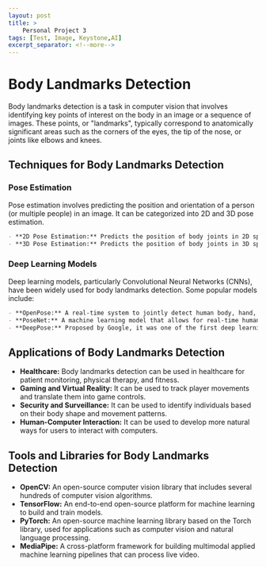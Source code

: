 ```yaml
---
layout: post
title: >
    Personal Project 3
tags: [Test, Image, Keystone,AI]
excerpt_separator: <!--more-->
---
```

# Body Landmarks Detection
 <!--more-->
Body landmarks detection is a task in computer vision that involves identifying key points of interest on the body in an image or a sequence of images. These points, or "landmarks", typically correspond to anatomically significant areas such as the corners of the eyes, the tip of the nose, or joints like elbows and knees.

## Techniques for Body Landmarks Detection

### Pose Estimation
Pose estimation involves predicting the position and orientation of a person (or multiple people) in an image. It can be categorized into 2D and 3D pose estimation.

```markdown
- **2D Pose Estimation:** Predicts the position of body joints in 2D space (i.e., in the image).
- **3D Pose Estimation:** Predicts the position of body joints in 3D space.
```

### Deep Learning Models
Deep learning models, particularly Convolutional Neural Networks (CNNs), have been widely used for body landmarks detection. Some popular models include:

```markdown
- **OpenPose:** A real-time system to jointly detect human body, hand, facial, and foot keypoints on single images or videos.
- **PoseNet:** A machine learning model that allows for real-time human pose estimation in the browser.
- **DeepPose:** Proposed by Google, it was one of the first deep learning methods for pose estimation.
```

## Applications of Body Landmarks Detection

- **Healthcare:** Body landmarks detection can be used in healthcare for patient monitoring, physical therapy, and fitness.
- **Gaming and Virtual Reality:** It can be used to track player movements and translate them into game controls.
- **Security and Surveillance:** It can be used to identify individuals based on their body shape and movement patterns.
- **Human-Computer Interaction:** It can be used to develop more natural ways for users to interact with computers.

## Tools and Libraries for Body Landmarks Detection

- **OpenCV:** An open-source computer vision library that includes several hundreds of computer vision algorithms.
- **TensorFlow:** An end-to-end open-source platform for machine learning to build and train models.
- **PyTorch:** An open-source machine learning library based on the Torch library, used for applications such as computer vision and natural language processing.
- **MediaPipe:** A cross-platform framework for building multimodal applied machine learning pipelines that can process live video.